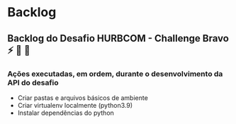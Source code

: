 # Backlog

## Backlog do Desafio HURBCOM - Challenge Bravo :zap: :hammer: :construction:

### Ações executadas, em ordem, durante o desenvolvimento da API do desafio

- Criar pastas e arquivos básicos de ambiente
- Criar virtualenv localmente (python3.9)
- Instalar dependências do python
